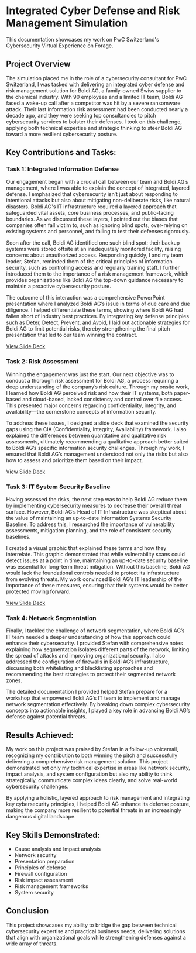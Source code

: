 # Integrated Cyber Defense and Risk Management Simulation

This documentation showcases my work on PwC Switzerland's Cybersecurity Virtual Experience on Forage.

## Project Overview

The simulation placed me in the role of a cybersecurity consultant for PwC Switzerland, I was tasked with delivering an integrated cyber defense and risk management solution for Boldi AG, a family-owned Swiss supplier to the chemical industry. With 90 employees and a limited IT team, Boldi AG faced a wake-up call after a competitor was hit by a severe ransomware attack. Their last information risk assessment had been conducted nearly a decade ago, and they were seeking top consultancies to pitch cybersecurity services to bolster their defenses. I took on this challenge, applying both technical expertise and strategic thinking to steer Boldi AG toward a more resilient cybersecurity posture.


## Key Contributions and Tasks:

### Task 1: Integrated Information Defense

Our engagement began with a crucial call between our team and Boldi AG’s management, where I was able to explain the concept of integrated, layered defense. I emphasized that cybersecurity isn’t just about responding to intentional attacks but also about mitigating non-deliberate risks, like natural disasters. Boldi AG's IT infrastructure required a layered approach that safeguarded vital assets, core business processes, and public-facing boundaries. As we discussed these layers, I pointed out the biases that companies often fall victim to, such as ignoring blind spots, over-relying on existing systems and personnel, and failing to test their defenses rigorously.

Soon after the call, Boldi AG identified one such blind spot: their backup systems were stored offsite at an inadequately monitored facility, raising concerns about unauthorized access. Responding quickly, I and my team leader, Stefan, reminded them of the critical principles of information security, such as controlling access and regularly training staff. I further introduced them to the importance of a risk management framework, which provides organizations like Boldi AG the top-down guidance necessary to maintain a proactive cybersecurity posture.

The outcome of this interaction was a comprehensive PowerPoint presentation where I analyzed Boldi AG’s issue in terms of due care and due diligence. I helped differentiate these terms, showing where Boldi AG had fallen short of industry best practices. By integrating key defense principles such as Deter, Detect, Prevent, and Avoid, I laid out actionable strategies for Boldi AG to limit potential risks, thereby strengthening the final pitch presentation that led to our team winning the contract.

<a href="https://docs.google.com/presentation/d/1DlWPIVTBIKYm57wx2EQWGz_L4aqqS6ye/edit?usp=sharing&ouid=106145505715093302769&rtpof=true&sd=true">View Slide Deck</a>

### Task 2: Risk Assessment

Winning the engagement was just the start. Our next objective was to conduct a thorough risk assessment for Boldi AG, a process requiring a deep understanding of the company’s risk culture. Through my onsite work, I learned how Boldi AG perceived risk and how their IT systems, both paper-based and cloud-based, lacked consistency and control over file access. This presented major concerns regarding confidentiality, integrity, and availability—the cornerstone concepts of information security.

To address these issues, I designed a slide deck that examined the security gaps using the CIA (Confidentiality, Integrity, Availability) framework. I also explained the differences between quantitative and qualitative risk assessments, ultimately recommending a qualitative approach better suited to Boldi AG’s specific information security challenges. Through my work, I ensured that Boldi AG’s management understood not only the risks but also how to assess and prioritize them based on their impact.

<a href="https://docs.google.com/presentation/d/182kKxssYV4pYzTlF6kYwvNlfarjmAWlD/edit?usp=sharing&ouid=106145505715093302769&rtpof=true&sd=true">View Slide Deck</a>

### Task 3: IT System Security Baseline

Having assessed the risks, the next step was to help Boldi AG reduce them by implementing cybersecurity measures to decrease their overall threat surface. However, Boldi AG’s Head of IT Infrastructure was skeptical about the value of maintaining an up-to-date Information Systems Security Baseline. To address this, I researched the importance of vulnerability assessments, mitigation planning, and the role of consistent security baselines.

I created a visual graphic that explained these terms and how they interrelate. This graphic demonstrated that while vulnerability scans could detect issues at a point in time, maintaining an up-to-date security baseline was essential for long-term threat mitigation. Without this baseline, Boldi AG would lack the foundational controls needed to protect its infrastructure from evolving threats. My work convinced Boldi AG’s IT leadership of the importance of these measures, ensuring that their systems would be better protected moving forward.

<a href="https://docs.google.com/presentation/d/1H3BHxERJ97F-kRnZ6vLCUTZ29CQqtehB/edit?usp=sharing&ouid=106145505715093302769&rtpof=true&sd=true">View Slide Deck</a>

### Task 4: Network Segmentation

Finally, I tackled the challenge of network segmentation, where Boldi AG’s IT team needed a deeper understanding of how this approach could enhance their cybersecurity. I provided Stefan with comprehensive notes explaining how segmentation isolates different parts of the network, limiting the spread of attacks and improving organizational security. I also addressed the configuration of firewalls in Boldi AG’s infrastructure, discussing both whitelisting and blacklisting approaches and recommending the best strategies to protect their segmented network zones.

The detailed documentation I provided helped Stefan prepare for a workshop that empowered Boldi AG’s IT team to implement and manage network segmentation effectively. By breaking down complex cybersecurity concepts into actionable insights, I played a key role in advancing Boldi AG’s defense against potential threats.

## Results Achieved:

My work on this project was praised by Stefan in a follow-up voicemail, recognizing my contribution to both winning the pitch and successfully delivering a comprehensive risk management solution. This project demonstrated not only my technical expertise in areas like network security, impact analysis, and system configuration but also my ability to think strategically, communicate complex ideas clearly, and solve real-world cybersecurity challenges.

By applying a holistic, layered approach to risk management and integrating key cybersecurity principles, I helped Boldi AG enhance its defense posture, making the company more resilient to potential threats in an increasingly dangerous digital landscape.

## Key Skills Demonstrated:

- Cause analysis and Impact analysis
- Network security  
- Presentation preparation
- Principles of defense
- Firewall configuration
- Risk impact assessment
- Risk management frameworks
- System security

## Conclusion
This project showcases my ability to bridge the gap between technical cybersecurity expertise and practical business needs, delivering solutions that align with organizational goals while strengthening defenses against a wide array of threats.


